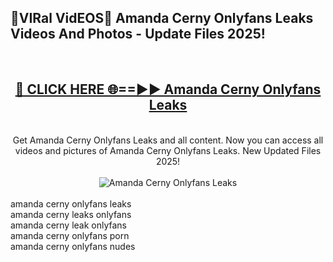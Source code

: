 <h2>🔴VIRal VidEOS🔴 Amanda Cerny Onlyfans Leaks Videos And Photos - Update Files 2025!</h2>
<br>
<div align="center">
<h2><a href="https://virallinks.top/odZfE0" rel="nofollow">🔴 CLICK HERE 🌐==►► Amanda Cerny Onlyfans Leaks</a></h2>
<br>
Get Amanda Cerny Onlyfans Leaks and all content. Now you can access all videos and pictures of Amanda Cerny Onlyfans Leaks. New Updated Files 2025!
<br>
<br>
<a href="https://virallinks.top/odZfE0" rel="nofollow" data-target="animated-image.originalLink"><img src="https://i.imgur.com/dJHk4Zq.gif)" alt="Amanda Cerny Onlyfans Leaks" style="max-width: 100%; display: inline-block;" data-target="animated-image.originalImage"></a>
</div>
<br>
amanda cerny onlyfans leaks<br>
amanda cerny leaks onlyfans<br>
amanda cerny leak onlyfans<br>
amanda cerny onlyfans porn<br>
amanda cerny onlyfans nudes